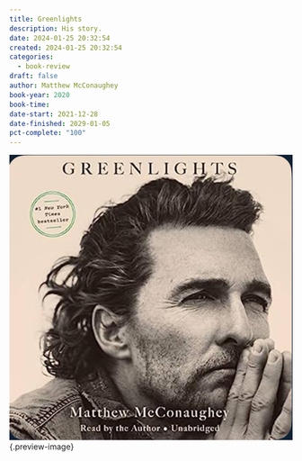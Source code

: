 ```yaml
---
title: Greenlights
description: His story.
date: 2024-01-25 20:32:54
created: 2024-01-25 20:32:54
categories:
  - book-review
draft: false
author: Matthew McConaughey
book-year: 2020
book-time: 
date-start: 2021-12-28
date-finished: 2029-01-05
pct-complete: "100"
---
```

![Greenlights](../img/book-greenlights.jpeg){.preview-image}